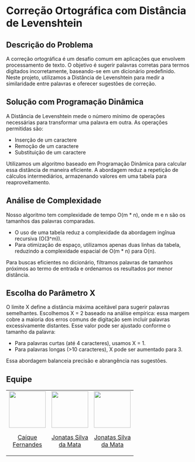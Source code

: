 # Correção Ortográfica com Distância de Levenshtein 

## Descrição do Problema 
A correção ortográfica é um desafio comum em aplicações que envolvem processamento de texto. O objetivo é sugerir palavras corretas para termos digitados incorretamente, baseando-se em um dicionário predefinido. Neste projeto, utilizamos a Distância de Levenshtein para medir a similaridade entre palavras e oferecer sugestões de correção.

## Solução com Programação Dinâmica 
A Distância de Levenshtein mede o número mínimo de operações necessárias para transformar uma palavra em outra. As operações permitidas são: 

- Inserção de um caractere 
- Remoção de um caractere 
- Substituição de um caractere
  
Utilizamos um algoritmo baseado em Programação Dinâmica para calcular essa distância de maneira eficiente. A abordagem reduz a repetição de cálculos intermediários, armazenando valores em uma tabela para reaproveitamento.

## Análise de Complexidade 
Nosso algoritmo tem complexidade de tempo O(m * n), onde m e n são os tamanhos das palavras comparadas. 

- O uso de uma tabela reduz a complexidade da abordagem ingînua recursiva (O(3^m)). 
- Para otimização de espaço, utilizamos apenas duas linhas da tabela, reduzindo a complexidade espacial de O(m * n) para O(n).
  
Para buscas eficientes no dicionário, filtramos palavras de tamanhos próximos ao termo de entrada e ordenamos os resultados por menor distância.

## Escolha do Parâmetro X 
O limite X define a distância máxima aceitável para sugerir palavras semelhantes. 
Escolhemos X = 2 baseado na análise empírica: essa margem cobre a maioria dos erros comuns de digitação sem incluir palavras excessivamente distantes. Esse valor pode ser ajustado conforme o tamanho da palavra: 
- Para palavras curtas (até 4 caracteres), usamos X = 1. 
- Para palavras longas (>10 caracteres), X pode ser aumentado para 3.
  
Essa abordagem balanceia precisão e abrangência nas sugestões. 

## Equipe
<table align="center">
  <tr align="center">
  <td>
      <a href="https://github.com/Caiqueferlima">
        <img src="https://avatars.githubusercontent.com/u/130234796?v=4" width=100 />
        <p>Caíque <br/>Fernandes</p>
      </a>
    </td>
    <td>
      <a href="https://github.com/lukkspereiraa">
        <img src="https://avatars.githubusercontent.com/lukkspereiraa" width=100 />
        <p>Jonatas Silva <br/>da Mata</p>
      </a>
    </td>
    <td>
      <a href="https://github.com/Rachelee18">
        <img src="https://avatars.githubusercontent.com/Rachelee18" width=100 />
        <p>Jonatas Silva <br/>da Mata</p>
      </a>
    </td>
